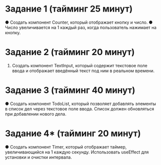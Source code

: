 # Задание 1 (тайминг 25 минут)

● Создать компонент Counter, который отображает кнопку и
число.
● Число увеличивается на 1 каждый раз, когда пользователь
нажимает на кнопку.

# Задание 2 (тайминг 20 минут)

1. Создать компонент TextInput, который содержит текстовое
поле ввода и отображает введённый текст под ним в реальном
времени.

# Задание 3 (тайминг 40 минут)

● Создать компонент TodoList, который позволяет добавлять
элементы в список дел через текстовое поле ввода. Список
должен обновляться при добавлении нового дела.

# Задание 4* (тайминг 20 минут)

● Создать компонент Timer, который отображает таймер, увеличивающийся на 1
каждую секунду. Использовать useEffect для установки и очистки интервала.

